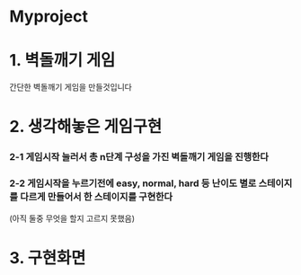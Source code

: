 # Myproject

# 1. 벽돌깨기 게임
간단한 벽돌깨기 게임을 만들것입니다

# 2. 생각해놓은 게임구현
### 2-1 게임시작 눌러서 총 n단계 구성을 가진 벽돌깨기 게임을 진행한다

### 2-2 게임시작을 누르기전에 easy, normal, hard 등 난이도 별로 스테이지를 다르게 만들어서 한 스테이지를 구현한다

(아직 둘중 무엇을 할지 고르지 못했음)

# 3. 구현화면


